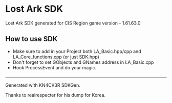 # Lost Ark SDK
Lost Ark SDK generated for CIS Region game version - 1.61.63.0

## How to use SDK
* Make sure to add in your Project both LA_Basic.hpp/cpp and LA_Core_functions.cpp (or just SDK.hpp)
* Don't forget to set GObjects and GNames address in LA_Basic.cpp
* Hook ProcessEvent and do your magic.

###
---
Generated with KN4CK3R SDKGen.

Thanks to realrespecter for his dump for Korea.
